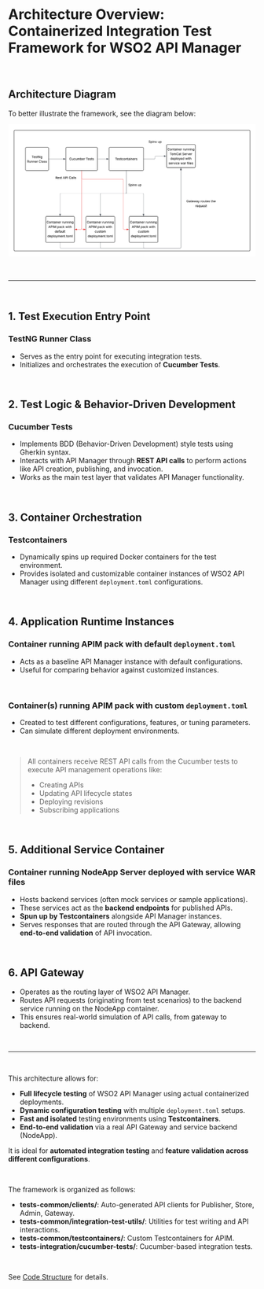 # Architecture Overview: Containerized Integration Test Framework for WSO2 API Manager

<br>

## Architecture Diagram

To better illustrate the framework, see the diagram below:

![Containerized Integration Test Framework Architecture](architecture-diagram.png)

<br>

---

<br>

## 1. Test Execution Entry Point

### **TestNG Runner Class**

- Serves as the entry point for executing integration tests.
- Initializes and orchestrates the execution of **Cucumber Tests**.

<br>

## 2. Test Logic & Behavior-Driven Development

### **Cucumber Tests**

- Implements BDD (Behavior-Driven Development) style tests using Gherkin syntax.
- Interacts with API Manager through **REST API calls** to perform actions like API creation, publishing, and invocation.
- Works as the main test layer that validates API Manager functionality.

<br>

## 3. Container Orchestration

### **Testcontainers**

- Dynamically spins up required Docker containers for the test environment.
- Provides isolated and customizable container instances of WSO2 API Manager using different `deployment.toml` configurations.

<br>

## 4. Application Runtime Instances

### **Container running APIM pack with default `deployment.toml`**

- Acts as a baseline API Manager instance with default configurations.
- Useful for comparing behavior against customized instances.

<br>

### **Container(s) running APIM pack with custom `deployment.toml`**

- Created to test different configurations, features, or tuning parameters.
- Can simulate different deployment environments.

<br>

> All containers receive REST API calls from the Cucumber tests to execute API management operations like:
> - Creating APIs
> - Updating API lifecycle states
> - Deploying revisions
> - Subscribing applications

<br>

## 5. Additional Service Container

### **Container running NodeApp Server deployed with service WAR files**

- Hosts backend services (often mock services or sample applications).
- These services act as the **backend endpoints** for published APIs.
- **Spun up by Testcontainers** alongside API Manager instances.
- Serves responses that are routed through the API Gateway, allowing **end-to-end validation** of API invocation.

<br>

## 6. API Gateway

- Operates as the routing layer of WSO2 API Manager.
- Routes API requests (originating from test scenarios) to the backend service running on the NodeApp container.
- This ensures real-world simulation of API calls, from gateway to backend.

<br>

---

<br>

This architecture allows for:

- **Full lifecycle testing** of WSO2 API Manager using actual containerized deployments.
- **Dynamic configuration testing** with multiple `deployment.toml` setups.
- **Fast and isolated** testing environments using **Testcontainers**.
- **End-to-end validation** via a real API Gateway and service backend (NodeApp).

It is ideal for **automated integration testing** and **feature validation across different configurations**.

<br>

The framework is organized as follows:

- **tests-common/clients/**: Auto-generated API clients for Publisher, Store, Admin, Gateway.
- **tests-common/integration-test-utils/**: Utilities for test writing and API interactions.
- **tests-common/testcontainers/**: Custom Testcontainers for APIM.
- **tests-integration/cucumber-tests/**: Cucumber-based integration tests.

<br>

See [Code Structure](code-structure.md) for details.